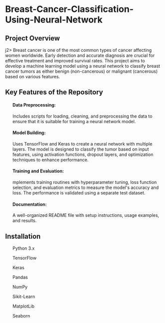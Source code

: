 # Breast-Cancer-Classification-Using-Neural-Network

<h2>Project Overview</h2>j2>
Breast cancer is one of the most common types of cancer affecting women worldwide. Early detection and accurate diagnosis are crucial for effective treatment and improved survival rates. This project aims to develop a machine learning model using a neural network to classify breast cancer tumors as either benign (non-cancerous) or malignant (cancerous) based on various features.

<h2> Key Features of the Repository</h2>
<ul>
  <p><h4>Data Preprocessing:</h4> Includes scripts for loading, cleaning, and preprocessing the data to ensure that it is suitable for training a neural network model.</p>
  <p><h4>Model Building:</h4> Uses TensorFlow and Keras to create a neural network with multiple layers. The model is designed to classify the tumor based on input features, using activation functions, dropout layers, and optimization techniques to enhance performance.</p>
  <p><h4>Training and Evaluation:</h4> mplements training routines with hyperparameter tuning, loss function selection, and evaluation metrics to measure the model's accuracy and loss. The performance is validated using a separate test dataset.</p>
  <p><h4>Documentation:</h4> A well-organized README file with setup instructions, usage examples, and results.</p>

</ul>

<h2>Installation</h2>
<ul>
  <p>Python 3.x</p>
  <p>TensorFlow</p>
  <p>Keras</p>
  <p>Pandas</p>
  <p>NumPy</p>
  <p>Sikit-Learn</p>
  <p>MatplotLib</p>
  <p>Seaborn</p>
</ul>
